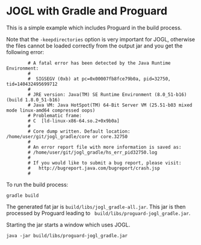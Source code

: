 # JOGL with Gradle and Proguard
This is a simple example which includes Proguard in the build process.

Note that the ```-keepdirectories``` option is very important for JOGL, otherwise the files cannot be loaded correctly from the output jar and you get the following error:

```
        # A fatal error has been detected by the Java Runtime Environment:
        #
        #  SIGSEGV (0xb) at pc=0x00007fb8fce79b0a, pid=32750, tid=140432495699712
        #
        # JRE version: Java(TM) SE Runtime Environment (8.0_51-b16) (build 1.8.0_51-b16)
        # Java VM: Java HotSpot(TM) 64-Bit Server VM (25.51-b03 mixed mode linux-amd64 compressed oops)
        # Problematic frame:
        # C  [ld-linux-x86-64.so.2+0x9b0a]
        #
        # Core dump written. Default location: /home/user/git/jogl_gradle/core or core.32750
        #
        # An error report file with more information is saved as:
        # /home/user/git/jogl_gradle/hs_err_pid32750.log
        #
        # If you would like to submit a bug report, please visit:
        #   http://bugreport.java.com/bugreport/crash.jsp
        #
```


To run the build process:
``` 
gradle build
```
 
The generated fat jar is ```build/libs/jogl_gradle-all.jar```. 
This jar is then processed by Proguard leading to ``` build/libs/proguard-jogl_gradle.jar```.

Starting the jar starts a window which uses JOGL.
```
java -jar build/libs/proguard-jogl_gradle.jar
```
